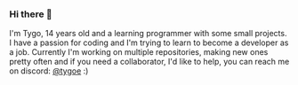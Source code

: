 ### Hi there 👋

I'm Tygo, 14 years old and a learning programmer with some small projects.
I have a passion for coding and I'm trying to learn to become a developer as a job.
Currently I'm working on multiple repositories, making new ones pretty often and
if you need a collaborator, I'd like to help, you can reach me on discord: [@tygoe](https://discord.com/users/827499956394786826) :)

<!--
(This was too big on my profile)
My contribution streak:

[![GitHub Streak](https://streak-stats.demolab.com?user=tygoee&theme=dark&hide_border=true)](https://git.io/streak-stats)
-->
